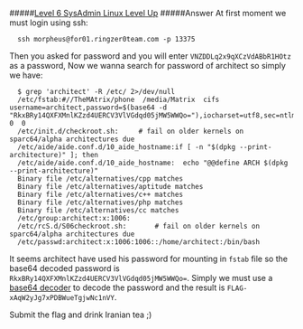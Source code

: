 #####[Level 6 SysAdmin Linux Level Up](http://ringzer0team.com/challenges/148)
#####Answer
At first moment we must login using ssh:  
```
  ssh morpheus@for01.ringzer0team.com -p 13375
```
Then you asked for password and you will enter `VNZDDLq2x9qXCzVdABbR1HOtz` as a password, Now we wanna search for password of architect so simply we have:  
```
  $ grep 'architect' -R /etc/ 2>/dev/null
  /etc/fstab:#//TheMAtrix/phone  /media/Matrix  cifs  username=architect,password=$(base64 -d "RkxBRy14QXFXMnlKZzd4UERCV3VlVGdqd05jMW5WWQo="),iocharset=utf8,sec=ntlm  0  0
  /etc/init.d/checkroot.sh:		# fail on older kernels on sparc64/alpha architectures due
  /etc/aide/aide.conf.d/10_aide_hostname:if [ -n "$(dpkg --print-architecture)" ]; then
  /etc/aide/aide.conf.d/10_aide_hostname:  echo "@@define ARCH $(dpkg --print-architecture)"
  Binary file /etc/alternatives/cpp matches
  Binary file /etc/alternatives/aptitude matches
  Binary file /etc/alternatives/c++ matches
  Binary file /etc/alternatives/php matches
  Binary file /etc/alternatives/cc matches
  /etc/group:architect:x:1006:
  /etc/rcS.d/S06checkroot.sh:		# fail on older kernels on sparc64/alpha architectures due
  /etc/passwd:architect:x:1006:1006::/home/architect:/bin/bash
```  
It seems architect have used his password for mounting in `fstab` file so the base64 decoded password is `RkxBRy14QXFXMnlKZzd4UERCV3VlVGdqd05jMW5WWQo=`. Simply we must use a [base64 decoder](http://ringzer0team.com/tool) to decode the password and the result is `FLAG-xAqW2yJg7xPDBWueTgjwNc1nVY`.

Submit the flag and drink Iranian tea ;)
